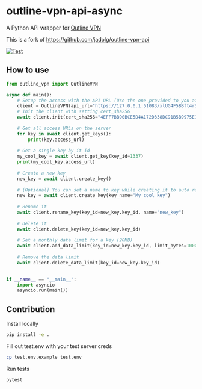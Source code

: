 # outline-vpn-api-async

A Python API wrapper for [Outline VPN](https://getoutline.org/)

This is a fork of https://github.com/jadolg/outline-vpn-api

[![Test](https://github.com/dogekiller21/outline-vpn-api-async/actions/workflows/test.yml/badge.svg)](https://github.com/dogekiller21/outline-vpn-api-async/actions/workflows/test.yml)

## How to use

```python
from outline_vpn import OutlineVPN

async def main():
    # Setup the access with the API URL (Use the one provided to you after the server setup)
    client = OutlineVPN(api_url="https://127.0.0.1:51083/xlUG4F5BBft4rSrIvDSWuw")
    # Init the client with setting cert_sha256
    await client.init(cert_sha256="4EFF7BB90BCE5D4A172D338DC91B5B9975E197E39E3FA4FC42353763C4E58765")
    
    # Get all access URLs on the server
    for key in await client.get_keys():
        print(key.access_url)
    
    # Get a single key by it id
    my_cool_key = await client.get_key(key_id=1337)
    print(my_cool_key.access_url)
    
    # Create a new key
    new_key = await client.create_key()
    
    # [Optional] You can set a name to key while creating it to auto rename
    new_key = await client.create_key(key_name="My cool key")
    
    # Rename it
    await client.rename_key(key_id=new_key.key_id, name="new_key")
    
    # Delete it
    await client.delete_key(key_id=new_key.key_id)
    
    # Set a monthly data limit for a key (20MB)
    await client.add_data_limit(key_id=new_key.key_id, limit_bytes=1000 * 1000 * 20)
    
    # Remove the data limit
    await client.delete_data_limit(key_id=new_key.key_id)

    
if __name__ == "__main__":
    import asyncio
    asyncio.run(main())

```

## Contribution

Install locally
```bash
pip install -e .
```

Fill out test.env with your test server creds
```bash
cp test.env.example test.env
```

Run tests
```bash
pytest
```

